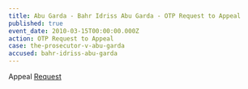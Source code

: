 ```yaml
---
title: Abu Garda - Bahr Idriss Abu Garda - OTP Request to Appeal
published: true
event_date: 2010-03-15T00:00:00.000Z
action: OTP Request to Appeal
case: the-prosecutor-v-abu-garda
accused: bahr-idriss-abu-garda
---
```



Appeal [Request](https://www.icc-cpi.int/Pages/record.aspx?docNo=ICC-02/05-02/09-252-Red)